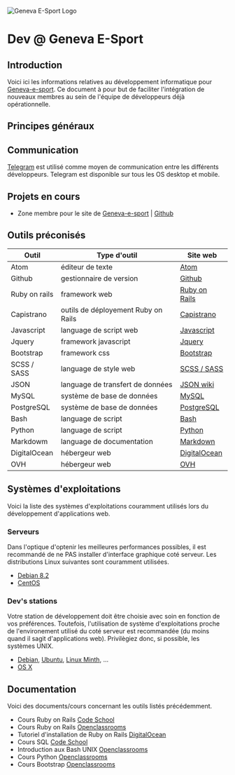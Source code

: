 ![Geneva E-Sport Logo](https://lh3.googleusercontent.com/upY2lzJL3QArYRNXIgtG5-Ddp566Pm9hTrTIjhk8B7vPlSB6ukXUOFkyThOze7J_m5_1lx8SiyqmAFe6QGyrdGzr8kCAKw-1L04LD9lutc9ZxlRVVNkbiQvsFxb4mhuUpPqsGFenFGas2_cIXvK-1GuUz6H_ALuRVcxIkM_-oLtXvpdYE1auKyuroy5p0o8daR6MTylbzRiiip50gaWZv_MBJfKhv2JBNs6ZOwMZEoPQl1bpylzpmqhImdFg1p1gINya086RViqWjAm-MvqwtKCReoW_XnMOKDgftSJ0fr-aRzw5aVlP_ixNuZ1YIS6-Cu6dZ0c83KHbYXOCFVGwHgd217b-1csd1z7--cKgAt3OksWmA6S732lNEUgeb1m4M6CmmDqueAhNEp-hI-QpMuuBpHwCbY9OnMDbHrtT9XjkX7kGxg089_itxGno4IuT5BiI_o38DUAbKzdICDA463jcKLJ01lztynHKs8uMHOVdf_jBLc8jsPKngObNAVFfMMXkaZMcaGH1BtHsN9ID45SILDJ0FDVjcyei4B9fSZwajrArchr5Tgt4haRISiTKMtnp=w204-no "Logo Geneva-e-sport")

# Dev @ Geneva E-Sport
## Introduction
Voici ici les informations relatives au développement informatique pour [Geneva-e-sport](http://geneva-e-sport.com). Ce document à pour but de faciliter l'intégration de nouveaux membres au sein de l'équipe de développeurs déjà opérationnelle.

## Principes généraux
## Communication
[Telegram](https://telegram.org) est utilisé comme moyen de communication entre les différents développeurs. Telegram est disponible sur tous les OS desktop et mobile.

## Projets en cours
- Zone membre pour le site de [Geneva-e-sport](http://geneva-e-sport.com) | [Github](https://github.com/CypressXt/Geneva-E-Sport-Member-Zone)

## Outils préconisés

Outil         | Type d'outil                        | Site web
------------- | ----------------------------------- | ----------------------------------------------------------------------------
Atom          | éditeur de texte                    | [Atom](http://atom.io)
Github        | gestionnaire de version             | [Github](https://desktop.github.com)
Ruby on rails | framework web                       | [Ruby on Rails](http://rubyonrails.org)
Capistrano    | outils de déployement Ruby on Rails | [Capistrano](http://capistranorb.com)
Javascript    | language de script web              | [Javascript](http://www.w3schools.com/js/)
Jquery        | framework javascript                | [Jquery](https://jquery.com)
Bootstrap     | framework css                       | [Bootstrap](http://getbootstrap.com)
SCSS / SASS   | language de style web               | [SCSS / SASS](http://sass-lang.com/guide)
JSON          | language de transfert de données    | [JSON wiki](http://www.w3schools.com/json/)
MySQL         | système de base de données          | [MySQL](https://www.mysql.fr)
PostgreSQL    | système de base de données          | [PostgreSQL](http://www.postgresql.org)
Bash          | language de script                  | [Bash](https://www.gnu.org/software/bash/)
Python        | language de script                  | [Python](https://python.org)
Markdowm      | language de documentation           | [Markdown](https://github.com/adam-p/markdown-here/wiki/Markdown-Cheatsheet)
DigitalOcean  | hébergeur web                       | [DigitalOcean](https://www.digitalocean.com)
OVH           | hébergeur web                       | [OVH](https://www.ovh.com/fr/)

## Systèmes d'exploitations
Voici la liste des systèmes d'exploitations couramment utilisés lors du développement d'applications web.

### Serveurs
Dans l'optique d'optenir les meilleures performances possibles, il est recommandé de ne PAS installer d'interface graphique coté serveur. Les distributions Linux suivantes sont couramment utilisées.
- [Debian 8.2](https://www.debian.org/index.fr.html)
- [CentOS](https://www.centos.org)

### Dev's stations
Votre station de développement doit être choisie avec soin en fonction de vos préférences. Toutefois, l'utilisation de système d'exploitations proche de l'environement utilisé du coté serveur est recommandée (du moins quand il sagit d'applications web). Privilègiez donc, si possible, les systèmes UNIX.
- [Debian](https://www.debian.org/index.fr.html), [Ubuntu](http://www.ubuntu.com), [Linux Minth](http://www.linuxmint.com), ...
- [OS X](http://www.apple.com/chfr/osx/)

## Documentation
Voici des documents/cours concernant les outils listés précédemment.
- Cours Ruby on Rails [Code School](https://www.codeschool.com/paths/ruby)
- Cours Ruby on Rails [Openclassrooms](https://openclassrooms.com/courses/initiez-vous-a-ruby-on-rails)
- Tutoriel d'installation de Ruby on Rails [DigitalOcean](https://www.digitalocean.com/community/tutorials/how-to-install-ruby-on-rails-on-ubuntu-14-04-using-rvm)
- Cours SQL [Code School](https://www.codeschool.com/paths/database)
- Introduction aux Bash UNIX [Openclassrooms](https://openclassrooms.com/courses/reprenez-le-controle-a-l-aide-de-linux/introduction-aux-scripts-shell)
- Cours Python [Openclassrooms](https://openclassrooms.com/courses/apprenez-a-programmer-en-python)
- Cours Bootstrap [Openclassrooms](https://openclassrooms.com/courses/dive-into-bootstrap)
